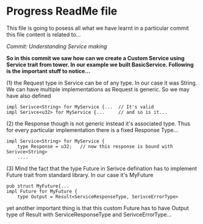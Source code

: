 
# Progress ReadMe file

This file is going to posess all what we have learnt in a particular commit this file content is related to...


*Commit: Understanding Service making*


**So in this commit we saw how can we create a Custom Service using Service trait from tower. In our example we built BasicService. Following is the important stuff to notice...**

(1) the Request type in Service<Request> can be of any type. In our case it was String. We can have multiple implementations as Request is generic. So we may have also defined 

```
impl Serivce<String> for MyService {...  // It's valid
impl Serivce<u32> for MyService {...     // and so is it...
```

(2) the Response though is not generic instead it's associated type. Thus for 
every particular implementation there is a fixed Response Type...

```
impl Service<String> for MyService {
    type Response = u32;   // now this response is bound with Serivce<String>
    ....
```

(3) Mind the fact that the type Future in Serivce defination has to implement Future trait from standard library. In our case it's MyFuture
```
pub struct MyFuture{...
impl Future for MyFuture {
    type Output = Result<ServiceResponseType, SerivceErrorType>
```
yet another important thing is that this custom Future has to have Output type of Result with ServiceResponseType and SerivceErrorType...